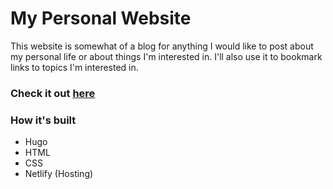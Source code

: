 # My Personal Website

This website is somewhat of a blog for anything I would like to post about my personal life or about things I'm interested in. I'll also use it to bookmark links to topics I'm interested in.

### Check it out [here](/https://edwardcafarella.com)

### How it's built

- Hugo
- HTML
- CSS
- Netlify (Hosting)
